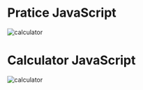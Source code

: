 # Pratice JavaScript

![calculator](https://i.ibb.co/RzWHR78/Calculadora.png)

# Calculator JavaScript

![calculator](https://i.ibb.co/RzWHR78/Calculadora.png)

